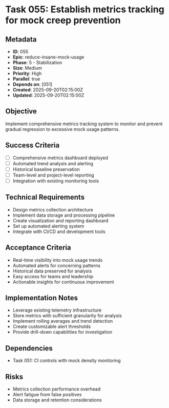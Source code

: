 # Task 055: Establish metrics tracking for mock creep prevention

## Metadata

- **ID**: 055
- **Epic**: reduce-insane-mock-usage
- **Phase**: 5 - Stabilization
- **Size**: Medium
- **Priority**: High
- **Parallel**: true
- **Depends on**: [051]
- **Created**: 2025-09-20T02:15:00Z
- **Updated**: 2025-09-20T02:15:00Z

## Objective

Implement comprehensive metrics tracking system to monitor and prevent gradual
regression to excessive mock usage patterns.

## Success Criteria

- [ ] Comprehensive metrics dashboard deployed
- [ ] Automated trend analysis and alerting
- [ ] Historical baseline preservation
- [ ] Team-level and project-level reporting
- [ ] Integration with existing monitoring tools

## Technical Requirements

- Design metrics collection architecture
- Implement data storage and processing pipeline
- Create visualization and reporting dashboard
- Set up automated alerting system
- Integrate with CI/CD and development tools

## Acceptance Criteria

- Real-time visibility into mock usage trends
- Automated alerts for concerning patterns
- Historical data preserved for analysis
- Easy access for teams and leadership
- Actionable insights for continuous improvement

## Implementation Notes

- Leverage existing telemetry infrastructure
- Store metrics with sufficient granularity for analysis
- Implement rolling averages and trend detection
- Create customizable alert thresholds
- Provide drill-down capabilities for investigation

## Dependencies

- Task 051: CI controls with mock density monitoring

## Risks

- Metrics collection performance overhead
- Alert fatigue from false positives
- Data storage and retention considerations
